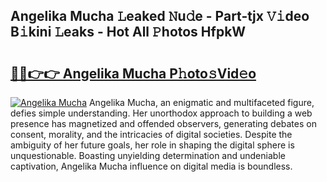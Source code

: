 ## Angelika Mucha 𝙻eaked 𝙽u𝚍e - Part-tjx 𝚅𝚒deo B𝚒kini 𝙻eaks - Hot All 𝙿hotos HfpkW

# <h2><a href="http://ld40ae.urlbe.top/?page=Angelika+Mucha">🔗🔗👉👉 Angelika Mucha P𝚑oto𝚜Vid𝚎o</a></h2>

[![Angelika Mucha](https://i.imgur.com/eBuTRDB.gif)](http://ld40ae.urlbe.top/?page=Angelika+Mucha)
Angelika Mucha, an enigmatic and multifaceted figure, defies simple understanding. Her unorthodox approach to building a web presence has magnetized and offended observers, generating debates on consent, morality, and the intricacies of digital societies. Despite the ambiguity of her future goals, her role in shaping the digital sphere is unquestionable. Boasting unyielding determination and undeniable captivation, Angelika Mucha influence on digital media is boundless.
